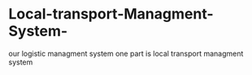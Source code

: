 # Local-transport-Managment-System-
our logistic managment system one part is local transport managment system
